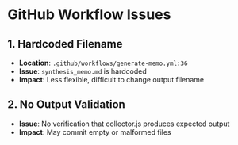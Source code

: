 # GitHub Workflow Issues

## 1. Hardcoded Filename
- **Location**: `.github/workflows/generate-memo.yml:36`
- **Issue**: `synthesis_memo.md` is hardcoded
- **Impact**: Less flexible, difficult to change output filename

## 2. No Output Validation
- **Issue**: No verification that collector.js produces expected output
- **Impact**: May commit empty or malformed files

